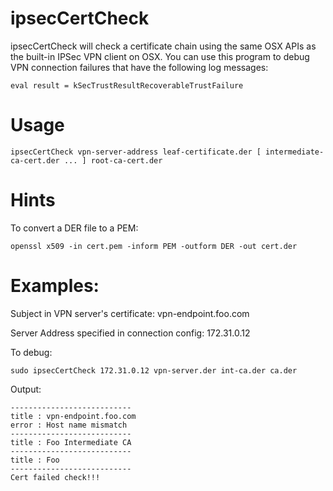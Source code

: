 # ipsecCertCheck
ipsecCertCheck will check a certificate chain using the same OSX APIs as the built-in IPSec
VPN client on OSX. You can use this program to debug VPN connection failures that have the following log messages:
```
eval result = kSecTrustResultRecoverableTrustFailure
```

# Usage
```
ipsecCertCheck vpn-server-address leaf-certificate.der [ intermediate-ca-cert.der ... ] root-ca-cert.der
```

# Hints
To convert a DER file to a PEM:
```
openssl x509 -in cert.pem -inform PEM -outform DER -out cert.der
```


# Examples:
Subject in VPN server's certificate: vpn-endpoint.foo.com

Server Address specified in connection config: 172.31.0.12

To debug:
```
sudo ipsecCertCheck 172.31.0.12 vpn-server.der int-ca.der ca.der
```

Output:
```
---------------------------
title : vpn-endpoint.foo.com
error : Host name mismatch
---------------------------
title : Foo Intermediate CA
---------------------------
title : Foo
---------------------------
Cert failed check!!!
```